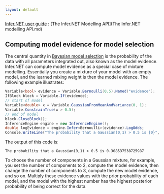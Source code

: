 ```yaml
---
layout: default 
--- 
```

[Infer.NET user guide](index.md) : [The Infer.NET Modelling API](The Infer.NET modelling API.md)

## Computing model evidence for model selection

The central quantity in [Bayesian model selection](http://alumni.media.mit.edu/~tpminka/statlearn/demo/) is the probability of the data with all parameters integrated out, also known as the model evidence. Infer.NET can compute model evidence as a special case of mixture modelling. Essentially you create a mixture of your model with an empty model, and the learned mixing weight is then the model evidence. The following example illustrates:

```csharp
Variable<bool> evidence = Variable.Bernoulli(0.5).Named("evidence");  
IfBlock block = Variable.If(evidence);  
// start of model  
Variable<double> x = Variable.GaussianFromMeanAndVariance(0, 1);  
Variable.ConstrainTrue(x > 0.5);  
// end of model  
block.CloseBlock();  
InferenceEngine engine = new InferenceEngine();  
double logEvidence = engine.Infer<Bernoulli>(evidence).LogOdds;  
Console.WriteLine("The probability that a Gaussian(0,1) > 0.5 is {0}", Math.Exp(logEvidence));
```

The output of this code is:

```
The probability that a Gaussian(0,1) > 0.5 is 0.308537538725987
```

To choose the number of components in a Gaussian mixture, for example, you set the number of components to 2, compute the model evidence, then change the number of components to 3, compute the new model evidence, and so on. Multiply these evidence values with the prior probability of each model, and the model with the highest number has the highest posterior probability of being correct for the data.